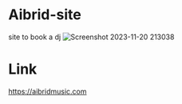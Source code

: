 # Aibrid-site
site to book a dj 
![Screenshot 2023-11-20 213038](https://github.com/thatkhay/Aibrid-site/assets/117424081/5365ecb0-aef2-40db-98e3-0a8835568eec)
# Link 
https://aibridmusic.com
